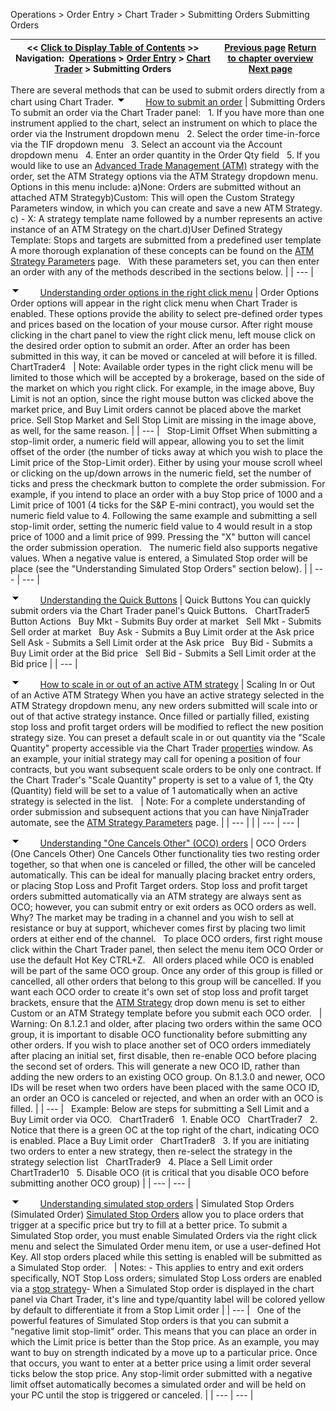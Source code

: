 ﻿
Operations > Order Entry > Chart Trader > Submitting Orders
Submitting Orders

| << [Click to Display Table of Contents](submitting_orders4.md) >> **Navigation:**     [Operations](operations-1.md) > [Order Entry](order_entry-1.md) > [Chart Trader](chart_trader-1.md) > Submitting Orders | [Previous page](collapsed_view-1.md) [Return to chapter overview](chart_trader-1.md) [Next page](modifying_and_cancelling_orde2-1.md) |
| --- | --- |
There are several methods that can be used to submit orders directly from a chart using Chart Trader. 
![tog_minus](tog_minus-1.gif)        [How to submit an order](javascript:HMToggle('toggle','HowToSubmitAnOrder','HowToSubmitAnOrder_ICON'))
| Submitting Orders To submit an order via the Chart Trader panel:   1. If you have more than one instrument applied to the chart, select an instrument on which to place the order via the Instrument dropdown menu   2. Select the order time-in-force via the TIF dropdown menu   3. Select an account via the Account dropdown menu   4. Enter an order quantity in the Order Qty field   5. If you would like to use an [Advanced Trade Management (ATM)](advanced_trade_management_atm-1.md) strategy with the order, set the ATM Strategy options via the ATM Strategy dropdown menu. Options in this menu include: a)None: Orders are submitted without an attached ATM Strategyb)Custom: This will open the Custom Strategy Parameters window, in which you can create and save a new ATM Strategy. c)<Strategy Name> - X: A strategy template name followed by a number represents an active instance of an ATM Strategy on the chart.d)User Defined Strategy Template: Stops and targets are submitted from a predefined user template  A more thorough explanation of these concepts can be found on the [ATM Strategy Parameters](atm_strategy_parameters-1.md) page.   With these parameters set, you can then enter an order with any of the methods described in the sections below. |
| --- |

![tog_minus](tog_minus-1.gif)        [Understanding order options in the right click menu](javascript:HMToggle('toggle','UnderstandingOrderOptionsInTheRightClickMenu','UnderstandingOrderOptionsInTheRightClickMenu_ICON'))
| Order Options Order options will appear in the right click menu when Chart Trader is enabled. These options provide the ability to select pre-defined order types and prices based on the location of your mouse cursor. After right mouse clicking in the chart panel to view the right click menu, left mouse click on the desired order option to submit an order. After an order has been submitted in this way, it can be moved or canceled at will before it is filled.   ChartTrader4     | Note: Available order types in the right click menu will be limited to those which will be accepted by a brokerage, based on the side of the market on which you right click. For example, in the image above, Buy Limit is not an option, since the right mouse button was clicked above the market price, and Buy Limit orders cannot be placed above the market price. Sell Stop Market and Sell Stop Limit are missing in the image above, as well, for the same reason. | | --- |      Stop-Limit Offset When submitting a stop-limit order, a numeric field will appear, allowing you to set the limit offset of the order (the number of ticks away at which you wish to place the Limit price of the Stop-Limit order). Either by using your mouse scroll wheel or clicking on the up/down arrows in the numeric field, set the number of ticks and press the checkmark button to complete the order submission. For example, if you intend to place an order with a buy Stop price of 1000 and a Limit price of 1001 (4 ticks for the S&P E-mini contract), you would set the numeric field value to 4. Following the same example and submitting a sell stop-limit order, setting the numeric field value to 4 would result in a stop price of 1000 and a limit price of 999. Pressing the "X" button will cancel the order submission operation.   The numeric field also supports negative values. When a negative value is entered, a Simulated Stop order will be place (see the "Understanding Simulated Stop Orders" section below). |
| --- | --- |

![tog_minus](tog_minus-1.gif)        [Understanding the Quick Buttons](javascript:HMToggle('toggle','UnderstandingTheQuickButtons','UnderstandingTheQuickButtons_ICON'))
| Quick Buttons You can quickly submit orders via the Chart Trader panel's Quick Buttons.   ChartTrader5   Button Actions   Buy Mkt - Submits Buy order at market   Sell Mkt - Submits Sell order at market   Buy Ask - Submits a Buy Limit order at the Ask price   Sell Ask - Submits a Sell Limit order at the Ask price   Buy Bid - Submits a Buy Limit order at the Bid price   Sell Bid - Submits a Sell Limit order at the Bid price |
| --- |

![tog_minus](tog_minus-1.gif)        [How to scale in or out of an active ATM strategy](javascript:HMToggle('toggle','HowToScaleInOrOutOfAnActiveATMStrategy','HowToScaleInOrOutOfAnActiveATMStrategy_ICON'))
| Scaling In or Out of an Active ATM Strategy When you have an active strategy selected in the ATM Strategy dropdown menu, any new orders submitted will scale into or out of that active strategy instance. Once filled or partially filled, existing stop loss and profit target orders will be modified to reflect the new position strategy size. You can preset a default scale in or out quantity via the "Scale Quantity" property accessible via the Chart Trader [properties](properties3-1.md) window. As an example, your initial strategy may call for opening a position of four contracts, but you want subsequent scale orders to be only one contract. If the Chart Trader's "Scale Quantity" property is set to a value of 1, the Qty (Quantity) field will be set to a value of 1 automatically when an active strategy is selected in the list.     | Note: For a complete understanding of order submission and subsequent actions that you can have NinjaTrader automate, see the [ATM Strategy Parameters](atm_strategy_parameters-1.md) page. | | --- | |
| --- | --- |

![tog_minus](tog_minus-1.gif)        [Understanding "One Cancels Other" (OCO) orders](javascript:HMToggle('toggle','UnderstandingoneCancelsOtherocoOrders','UnderstandingoneCancelsOtherocoOrders_ICON'))
| OCO Orders (One Cancels Other) One Cancels Other functionality ties two resting order together, so that when one is canceled or filled, the other will be canceled automatically. This can be ideal for manually placing bracket entry orders, or placing Stop Loss and Profit Target orders. Stop loss and profit target orders submitted automatically via an ATM strategy are always sent as OCO; however, you can submit entry or exit orders as OCO orders as well. Why? The market may be trading in a channel and you wish to sell at resistance or buy at support, whichever comes first by placing two limit orders at either end of the channel.    To place OCO orders, first right mouse click within the Chart Trader panel, then select the menu item OCO Order or use the default Hot Key CTRL+Z.   All orders placed while OCO is enabled will be part of the same OCO group. Once any order of this group is filled or cancelled, all other orders that belong to this group will be cancelled. If you want each OCO order to create it's own set of stop loss and profit target brackets, ensure that the [ATM Strategy](atm_strategy-1.md) drop down menu is set to either Custom or an ATM Strategy template before you submit each OCO order.     | Warning: On 8.1.2.1 and older, after placing two orders within the same OCO group, it is important to disable OCO functionality before submitting any other orders. If you wish to place another set of OCO orders immediately after placing an initial set, first disable, then re-enable OCO before placing the second set of orders. This will generate a new OCO ID, rather than adding the new orders to an existing OCO group. On 8.1.3.0 and newer, OCO IDs will be reset when two orders have been placed with the same OCO ID, an order an OCO is canceled or rejected, and when an order with an OCO is filled. | | --- |      Example:  Below are steps for submitting a Sell Limit and a Buy Limit order via OCO.   ChartTrader6   1. Enable OCO   ChartTrader7   2. Notice that there is a green OC at the top right of the chart, indicating OCO is enabled. Place a Buy Limit order    ChartTrader8   3. If you are initiating two orders to enter a new strategy, then re-select the strategy in the strategy selection list    ChartTrader9   4. Place a Sell Limit order   ChartTrader10   5. Disable OCO (it is critical that you disable OCO before submitting another OCO group) |
| --- | --- |

![tog_minus](tog_minus-1.gif)        [Understanding simulated stop orders](javascript:HMToggle('toggle','UnderstandingSimulatedStopOrders','UnderstandingSimulatedStopOrders_ICON'))
| Simulated Stop Orders (Simulated Order) [Simulated Stop Orders](simulated_stop_orders-1.md) allow you to place orders that trigger at a specific price but try to fill at a better price. To submit a Simulated Stop order, you must enable Simulated Orders via the right click menu and select the Simulated Order menu item, or use a user-defined Hot Key. All stop orders placed while this setting is enabled will be submitted as a Simulated Stop order.     | Notes:  - This applies to entry and exit orders specifically, NOT Stop Loss orders; simulated Stop Loss orders are enabled via a [stop strategy](stop_strategy-1.md)- When a Simulated Stop order is displayed in the chart panel via Chart Trader, it's line and type/quantity label will be colored yellow by default to differentiate it from a Stop Limit order | | --- |      One of the powerful features of Simulated Stop orders is that you can submit a "negative limit stop-limit" order. This means that you can place an order in which the Limit price is better than the Stop price. As an example, you may want to buy on strength indicated by a move up to a particular price. Once that occurs, you want to enter at a better price using a limit order several ticks below the stop price. Any stop-limit order submitted with a negative limit offset automatically becomes a simulated order and will be held on your PC until the stop is triggered or canceled. |
| --- | --- |
